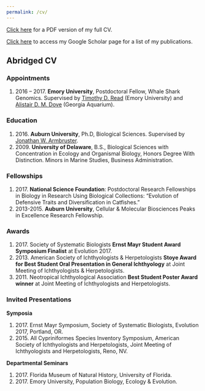 ```yaml
---
permalink: /cv/
---
```


<a href="https://miltontan.github.io/assets/Tan_CV_web.pdf">Click here</a> for a PDF version of my full CV.

<a href="https://scholar.google.com/citations?user=Mdf7P7AAAAAJ">Click here</a> to access my Google Scholar page for a list of my publications.

## Abridged CV

### Appointments
<ul style="list-style-type:disk">
<li>2016 – 2017. <b>Emory University</b>, Postdoctoral Fellow, Whale Shark Genomics. Supervised by <a href="https://read-lab-confederation.github.io/">Timothy D. Read</a> (Emory University) and <a href="http://alistairdove.com/">Alistair D. M. Dove</a> (Georgia Aquarium).</li>
</ul>

### Education

<ul style="list-style-type:disk">
<li>2016. <b>Auburn University</b>, Ph.D, Biological Sciences. Supervised by <a href="https://www.auburn.edu/~armbrjw/Armbruster_Lab/Armbruster.html">Jonathan W. Armbruster</a>.</li>
<li>2009. <b>University of Delaware</b>, B.S., Biological Sciences with Concentration in Ecology and Organismal Biology, Honors Degree With Distinction. 
Minors in Marine Studies, Business Administration.</li>
</ul>

### Fellowships

<ul style="list-style-type:disk">
<li>2017. <b>National Science Foundation</b>: Postdoctoral Research Fellowships in Biology in Research Using Biological Collections: “Evolution of Defensive Traits and Diversification in Catfishes.”</li>

<li>2013-2015. <b>Auburn University</b>, Cellular & Molecular Biosciences Peaks in Excellence Research Fellowship.</li>
</ul>

### Awards

<ul style="list-style-type:disk">
<li>2017. Society of Systematic Biologists <b>Ernst Mayr Student Award Symposium Finalist</b> at Evolution 2017.</li>

<li>2013. American Society of Ichthyologists & Herpetologists <b>Stoye Award for Best Student Oral Presentation in General Ichthyology</b> at Joint Meeting of Ichthyologists & Herpetologists.</li>

<li>2011. Neotropical Ichthyological Association <b>Best Student Poster Award winner</b> at Joint Meeting of Ichthyologists and Herpetologists.</li>
</ul>

### Invited Presentations

<b>Symposia</b>
<ul style="list-style-type:disk">
<li>2017. Ernst Mayr Symposium, Society of Systematic Biologists, Evolution 2017, Portland, OR.</li>
<li>2015. All Cypriniformes Species Inventory Symposium, American Society of Ichthyologists and Herpetologists, Joint Meeting of Ichthyologists and Herpetologists, Reno, NV. </li>
</ul>

<b>Departmental Seminars</b>
<ul style="list-style-type:disk">
<li>2017. Florida Museum of Natural History, University of Florida.</li>
<li>2017. Emory University, Population Biology, Ecology & Evolution.</li>
</ul>
